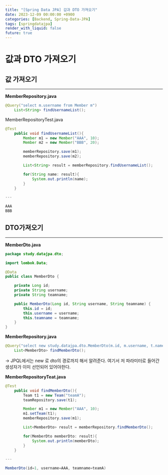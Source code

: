 ```yaml
---
title: "[Spring Data JPA] 갑과 DTO 가져오기"
date: 2023-12-09 00:00:00 +0900
categories: [Backend, Spring-Data-JPA]
tags: [springdatajpa]
render_with_liquid: false
future: true
---
```


# 값과 DTO 가져오기

## 값 가져오기

---

**MemberRepository.java**

```java
@Query("select m.username from Member m")
    List<String> findUsernameList();
```

MemberRepositoryTest.java

```java
@Test
    public void findUsernameList(){
        Member m1 = new Member("AAA", 10);
        Member m2 = new Member("BBB", 20);

        memberRepository.save(m1);
        memberRepository.save(m2);

        List<String> result = memberRepository.findUsernameList();

        for(String name: result){
            System.out.println(name);
        }
    }

---

AAA
BBB
```

## DTO가져오기

---

**MemberDto.java**

```java
package study.datajpa.dto;

import lombok.Data;

@Data
public class MemberDto {

    private Long id;
    private String username;
    private String teamname;

    public MemberDto(Long id, String username, String teamname) {
        this.id = id;
        this.username = username;
        this.teamname = teamname;
    }
}
```

**MemberRepository.java**

```java
@Query("select new study.datajpa.dto.MemberDto(m.id, m.username, t.name) from Member m join m.team t")
    List<MemberDto> findMemberDto();
```

→ JPQL에서는 new 로 dto의 경로까지 해서 알려준다. 여기서 저 파라미터로 들어간 생성자가 이미 선언되어 있어야한다.

**MemberRepositoryTeat.java**

```java
@Test
    public void findMemberDto(){
        Team t1 = new Team("teamA");
        teamRepository.save(t1);

        Member m1 = new Member("AAA", 10);
        m1.setTeam(t1);
        memberRepository.save(m1);

        List<MemberDto> result = memberRepository.findMemberDto();

        for(MemberDto memberDto: result){
            System.out.println(memberDto);
        }
    }

---

MemberDto(id=1, username=AAA, teamname=teamA)
```
